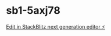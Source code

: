# sb1-5axj78

[Edit in StackBlitz next generation editor ⚡️](https://stackblitz.com/~/github.com/Pshealthcare/sb1-5axj78)